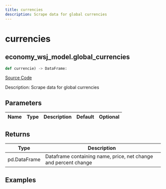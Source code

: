 ```yaml
---
title: currencies
description: Scrape data for global currencies
---
```

# currencies

## economy_wsj_model.global_currencies

```python
def currencie) -> DataFrame:
```
[Source Code](https://github.com/OpenBB-finance/OpenBBTerminal/tree/main/openbb_terminal/economy/wsj_model.py#L231)

Description: Scrape data for global currencies

## Parameters

| Name | Type | Description | Default | Optional |
| ---- | ---- | ----------- | ------- | -------- |

## Returns

| Type | Description |
| ---- | ----------- |
| pd.DataFrame | Dataframe containing name, price, net change and percent change |

## Examples

